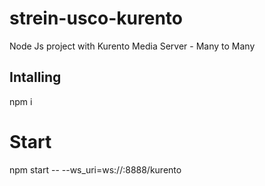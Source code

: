 # strein-usco-kurento
Node Js project with Kurento Media Server - Many to Many 

## Intalling 
npm i 

# Start
npm start -- --ws_uri=ws://<my IP>:8888/kurento 
  
